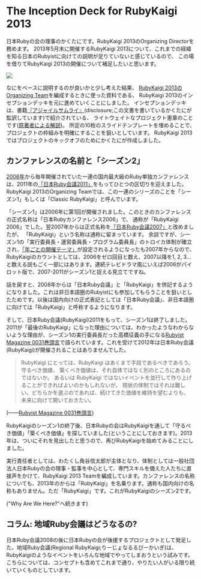 # The Inception Deck for RubyKaigi 2013

日本Rubyの会の理事のかくたにです。RubyKaigi 2013のOrganizing Directorを務めます。
2013年5月末に開催するRubyKaigi 2013について、これまでの経緯を知る日本のRubyistに向けての説明が足りていないと感じているので、
この場を借りてRubyKaigi 2013の開催について補足したいと思います。

![](https://raw.github.com/ruby-no-kai/rubykaigi2013/inceptiondeck-ja/app/assets/images/ids/00.cover.png)

なにをベースに説明するのが良いかと少し考えた結果、
[RubyKaigi 2013のOrganizing Team](lanyrd.com/2013/rubykaigi)を編成するときに使った資料である、
RubyKaigi 2013のインセプションデッキを元に進めていくことにしました。
インセプションデッキは、書籍[『アジャイルサムライ』](http://www.amazon.co.jp/dp/4274068560/)(disclosure;この文書を書いているかくたにが監訳しています)で紹介されている、
ライトウェイトなプロジェクト憲章のことです([原著者による解説](http://agilewarrior.wordpress.com/2010/11/06/the-agile-inception-deck/))。
所定の10枚のスライドテンプレートを埋めることで、プロジェクトの枠組みを明確にすることを狙いとしています。
RubyKaigi 2013ではプロジェクトのキックオフのためにかくたにが作成しました。

## カンファレンスの名前と「シーズン2」

[2006年](http://jp.rubyist.net/RubyKaigi2006/)から毎年開催されていた一連の国内最大級のRuby単独カンファレンスは、2011年の[「日本Ruby会議2011」](http://rubykaigi.org/2011/en)をもってひとつの区切りを迎えました。RubyKaigi 2013のOrganizing Teamでは、この一連のシリーズのことを「シーズン1」もしくは「Classic RubyKaigi」と呼んでいます。

「シーズン1」は2006年に第1回が開催されました。このときのカンファレンスの正式名称は「日本Rubyカンファレンス2006」で、
通称が「RubyKaigi 2006」でした。翌2007年からは正式名称を[「日本Ruby会議2007」](http://jp.rubyist.net/RubyKaigi2007/)と改めましたが、
「RubyKaigi」という名称は通称に留まっています。
余談ですが、シーズン1の「実行委員長・運営委員長・プログラム委員長」のトロイカ体制が確立され、[「年ごとの開催テーマ」](http://jp.rubyist.net/RubyKaigi2007/About.html)が設定されるようになったも2007年からなので、RubyKaigiのカウントとしては、2006をゼロ回目と数え、2007以降を1, 2, 3...と数える説もごく一部にはあります。連続テレビドラマ風にいえば2006がパイロット版で、2007-2011がシーズン1と捉える見立てですね。

話を戻すと、2008年からは「日本Ruby会議」と「RubyKaigi」を併記するようになりました。これは非日本語圏のRubyistにも参加してもらうことを狙いとしたためです。以後は国内向けの正式表記としては「日本Ruby会議」、非日本語圏に向けては「RubyKaigi」と呼称するようになります。

そして、日本Ruby会議(RubyKaigi)2011をもって、シーズン1は終了しました。2011が「最後のRubyKaigi」になった理由については、わかったようなわからないような理由が、シーズン1の実行委員長だった高橋征義の手になる[Rubyist Magazine 0031巻頭言](http://jp.rubyist.net/magazine/?0031-ForeWord)で語られています。これを受けて2012年は日本Ruby会議(RubyKaigi)が開催されることはありませんでした。

>RubyKaigi にとっては、RubyKaigi はあくまで手段であるべきであろう。守るべき価値、 築くべき価値は、それ自体ではなく別のところにあるのではないか。 あるいは RubyKaigi ではないイベントを並行して作り上げることができればよいのかもしれないが、 現状の体制ではそれは難しい。どちらかを選ぶのであれば、続けてきた価値を維持を望むよりも、 未来に向けて開いておきたい。

(——[Rubyist Magazine 0031巻頭言](http://jp.rubyist.net/magazine/?0031-ForeWord))

RubyKaigiのシーズン1の終了後、日本Rubyの会はRubyKaigiを通して「守るべき価値」「築くべき価値」を探していました(ということにしておきます)。2013年は、ついにそれを見出したと思うので、再びRubyKaigiを始めてみることにしました。

実行責任者としては、わたくし角谷信太郎が主体となり、体制としては一般社団法人日本Rubyの会の理事・監事を中心として、専門スキルを備えた人たちに直接声をかけて、RubyKaigi 2013 Teamを編成しています。カンファレンスの名称についても、2013年のからは「RubyKaigi」を名乗ります。通称も国内向けの名称もありません。ただ「RubyKaigi」です。これがRubyKaigiのシーズン2です。

("Why Are We Here?"へ続きます)

## コラム: 地域Ruby会議はどうなるの?

日本Ruby会議2008の後に日本Rubyの会が後援するプロジェクトとして発足した、地域Ruby会議(Regional RubyKaigi;りーじょなるるびーかいぎ)は、RubyKaigiのようなイベントをいろんな地域でやってしまおうという試みです。こちらについては、コンセプトも含めてこれまで通り、やりたい人がいる限り続いていくものとしています。
